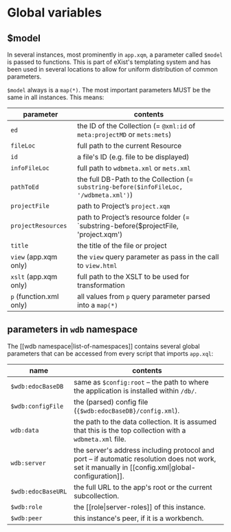 # Global variables
## $model

In several instances, most prominently in `app.xqm`, a parameter called `$model` is passed to functions.
This is part of eXist's templating system and has been used in several locations to allow for uniform distribution of common parameters.

`$model` always is a `map(*)`. The most important parameters MUST be the same in all instances. This means:

| parameter | contents |
|--|--|
| `ed` | the ID of the Collection (= `@xml:id` of `meta:projectMD` or `mets:mets`) |
| `fileLoc` | full path to the current Resource |
| `id` | a file's ID (e.g. file to be displayed) |
| `infoFileLoc` | full path to `wdbmeta.xml` or `mets.xml` |
| `pathToEd` | the full DB-Path to the Collection (= `substring-before($infoFileLoc, '/wdbmeta.xml')`) |
| `projectFile` | path to Project’s `project.xqm`|
| `projectResources` | path to Project’s resource folder (= `substring-before($projectFile, 'project.xqm') || 'resources'`)|
| `title` | the title of the file or project |
| `view` (app.xqm only) | the `view` query parameter as pass in the call to `view.html` |
| `xslt` (app.xqm only) | full path to the XSLT to be used for transformation |
| `p` (function.xml only) | all values from `p` query parameter parsed into a `map(*)` |


## parameters in `wdb` namespace
The [[wdb namespace|list-of-namespaces]] contains several global parameters that can be accessed from every script that imports `app.xql`:

|name|contents|
|--|--|
|`$wdb:edocBaseDB`| same as `$config:root` – the path to where the application is installed within `/db/`.|
|`$wdb:configFile`| the (parsed) config file (`{$wdb:edocBaseDB}/config.xml`).|
|`wdb:data`| the path to the data collection. It is assumed that this is the top collection with a `wdbmeta.xml` file.|
|`wdb:server`| the server's address including protocol and port – if automatic resolution does not work, set it manually in [[config.xml\|global-configuration]].|
|`$wdb:edocBaseURL`| the full URL to the app's root or the current subcollection.|
|`$wdb:role`| the [[role\|server-roles]] of this instance.|
|`$wdb:peer`| this instance's peer, if it is a workbench.|
